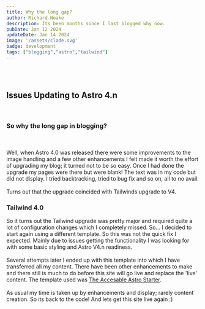 ```yaml
---
title: Why the long gap?
author: Richard Noake
description: Its been months since I last blogged why now.
pubDate: Jan 12 2024
updateDate: Jan 14 2024
image: '/assets/clade.svg'
badge: development
tags: ["blogging","astro","tailwind"]
---
```

<br/><br/>

## Issues Updating to Astro 4.n

<br/>

### So why the long gap in blogging?

<br/><br/>
Well, when Astro 4.0 was released there were some improvements to the image handling and a few other enhancements I felt made it worth the effort of upgrading my blog; it turned not to be so easy. Once I had done the upgrade my pages were there but were blank! The text was in my code but did not display. I tried backtracking, tried to bug fix and so on, all to no avail.
<br/><br/>
Turns out that the upgrade coincided with Tailwinds upgrade to V4.

### Tailwind 4.0

So it turns out the Tailwind upgrade was pretty major and required quite a lot of configuration changes which I completely missed. So... I decided to start again using a different template. So this was not the quick fix I expected. Mainly due to issues getting the functionality I was looking for with some basic styling and Astro V4.n readiness.
<br/><br/>
Several attempts later I ended up with this template into which I have transferred all my content. There have been other enhancements to make and there still is much to do before this site will go live and replace the 'live' content.
The template used was [The Accesable Astro Starter](https://astro.build/themes/details/accessible-astro-starter/).
<br/><br/>
As usual my time is taken up by enhancements and display; rarely content creation. So its back to the code! And lets get this site live again :)
